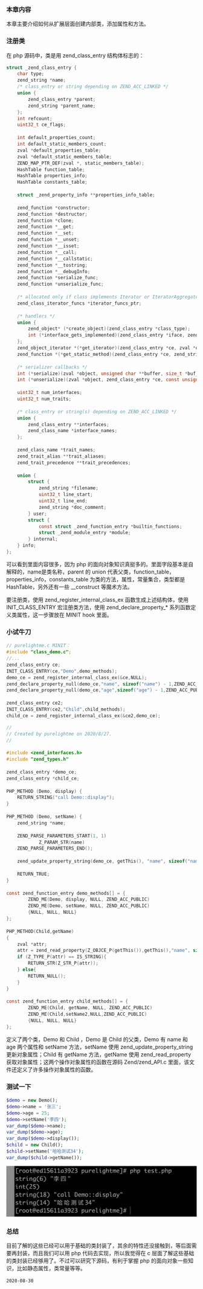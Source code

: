 ### 本章内容

本章主要介绍如何从扩展层面创建内部类，添加属性和方法。

### 注册类

在 php 源码中，类是用 zend_class_entry 结构体标志的：

```c
struct _zend_class_entry {
	char type;
	zend_string *name;
	/* class_entry or string depending on ZEND_ACC_LINKED */
	union {
		zend_class_entry *parent;
		zend_string *parent_name;
	};
	int refcount;
	uint32_t ce_flags;

	int default_properties_count;
	int default_static_members_count;
	zval *default_properties_table;
	zval *default_static_members_table;
	ZEND_MAP_PTR_DEF(zval *, static_members_table);
	HashTable function_table;
	HashTable properties_info;
	HashTable constants_table;

	struct _zend_property_info **properties_info_table;

	zend_function *constructor;
	zend_function *destructor;
	zend_function *clone;
	zend_function *__get;
	zend_function *__set;
	zend_function *__unset;
	zend_function *__isset;
	zend_function *__call;
	zend_function *__callstatic;
	zend_function *__tostring;
	zend_function *__debugInfo;
	zend_function *serialize_func;
	zend_function *unserialize_func;

	/* allocated only if class implements Iterator or IteratorAggregate interface */
	zend_class_iterator_funcs *iterator_funcs_ptr;

	/* handlers */
	union {
		zend_object* (*create_object)(zend_class_entry *class_type);
		int (*interface_gets_implemented)(zend_class_entry *iface, zend_class_entry *class_type); /* a class implements this interface */
	};
	zend_object_iterator *(*get_iterator)(zend_class_entry *ce, zval *object, int by_ref);
	zend_function *(*get_static_method)(zend_class_entry *ce, zend_string* method);

	/* serializer callbacks */
	int (*serialize)(zval *object, unsigned char **buffer, size_t *buf_len, zend_serialize_data *data);
	int (*unserialize)(zval *object, zend_class_entry *ce, const unsigned char *buf, size_t buf_len, zend_unserialize_data *data);

	uint32_t num_interfaces;
	uint32_t num_traits;

	/* class_entry or string(s) depending on ZEND_ACC_LINKED */
	union {
		zend_class_entry **interfaces;
		zend_class_name *interface_names;
	};

	zend_class_name *trait_names;
	zend_trait_alias **trait_aliases;
	zend_trait_precedence **trait_precedences;

	union {
		struct {
			zend_string *filename;
			uint32_t line_start;
			uint32_t line_end;
			zend_string *doc_comment;
		} user;
		struct {
			const struct _zend_function_entry *builtin_functions;
			struct _zend_module_entry *module;
		} internal;
	} info;
};
```

可以看到里面内容很多，因为 php 的面向对象知识真挺多的。里面字段基本是自解释的，name是类名称，parent 的 union 代表父类，function_table，properties_info，constants_table 为类的方法，属性，常量集合，类型都是 HashTable，另外还有一些 __construct 等魔术方法。

要注册类，使用 zend_register_internal_class_ex 函数生成上述结构体，使用 INIT_CLASS_ENTRY 宏注册类方法，使用 zend_declare_property_* 系列函数定义类属性，这一步骤放在 MINIT hook 里面。

### 小试牛刀

```c
// purelightme.c MINIT：
#include "class_demo.c";
//...
zend_class_entry ce;
INIT_CLASS_ENTRY(ce,"Demo",demo_methods);
demo_ce = zend_register_internal_class_ex(&ce,NULL);
zend_declare_property_null(demo_ce,"name", sizeof("name") - 1,ZEND_ACC_PUBLIC);
zend_declare_property_null(demo_ce,"age",sizeof("age") - 1,ZEND_ACC_PUBLIC);

zend_class_entry ce2;
INIT_CLASS_ENTRY(ce2,"Child",child_methods);
child_ce = zend_register_internal_class_ex(&ce2,demo_ce);
```

```c
//
// Created by purelightme on 2020/8/27.
//

#include <zend_interfaces.h>
#include "zend_types.h"

zend_class_entry *demo_ce;
zend_class_entry *child_ce;

PHP_METHOD (Demo, display) {
    RETURN_STRING("call Demo::display");
}

PHP_METHOD (Demo, setName) {
    zend_string *name;

    ZEND_PARSE_PARAMETERS_START(1, 1)
            Z_PARAM_STR(name)
    ZEND_PARSE_PARAMETERS_END();

    zend_update_property_string(demo_ce, getThis(), "name", sizeof("name") - 1, ZSTR_VAL(name));

    RETURN_TRUE;
}

const zend_function_entry demo_methods[] = {
        ZEND_ME(Demo, display, NULL, ZEND_ACC_PUBLIC)
        ZEND_ME(Demo, setName, NULL, ZEND_ACC_PUBLIC)
        {NULL, NULL, NULL}
};

PHP_METHOD(Child,getName)
{
    zval *attr;
    attr = zend_read_property(Z_OBJCE_P(getThis()),getThis(),"name", sizeof("name") - 1,0,NULL);
    if (Z_TYPE_P(attr) == IS_STRING){
        RETURN_STR(Z_STR_P(attr));
    } else{
        RETURN_NULL();
    }
}

const zend_function_entry child_methods[] = {
        ZEND_ME(Child, getName, NULL, ZEND_ACC_PUBLIC)
        ZEND_ME(Child,setName2,NULL,ZEND_ACC_PUBLIC)
        {NULL, NULL, NULL}
};
```

定义了两个类，Demo 和 Child ，Demo 是 Child 的父类，Demo 有 name 和 age 两个属性和 setName 方法，setName 使用 zend_update_property_string 更新对象属性；Child 有 getName 方法，getName 使用 zend_read_property 获取对象属性；这两个操作对象属性的函数在源码 Zend/zend_API.c 里面，该文件还定义了许多操作对象属性的函数。

### 测试一下

```php
$demo = new Demo();
$demo->name = '张三';
$demo->age = 25;
$demo->setName('李四');
var_dump($demo->name);
var_dump($demo->age);
var_dump($demo->display());
$child = new Child();
$child->setName('哈哈测试34');
var_dump($child->getName());
```

![19.1](images/19.1.png)

### 总结

目前了解的这些已经可以用于基础的类封装了，其余的特性还没接触到，等后面需要再封装，而且我们可以用 php 代码去实现，所以我觉得在 c 层面了解这些基础的类封装已经够用了。不过可以研究下源码，有利于掌握 php 的面向对象一些知识，比如静态属性，类常量等等。



```2020-08-30```



